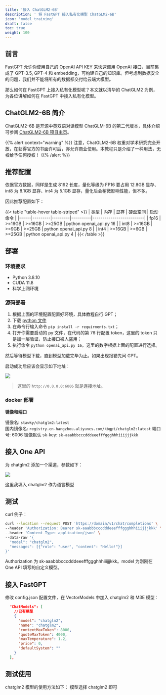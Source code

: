 ```yaml
---
title: '接入 ChatGLM2-6B'
description: ' 将 FastGPT 接入私有化模型 ChatGLM2-6B'
icon: 'model_training'
draft: false
toc: true
weight: 100
---
```


## 前言

FastGPT 允许你使用自己的 OpenAI API KEY 来快速调用 OpenAI 接口，目前集成了 GPT-3.5, GPT-4 和 embedding，可构建自己的知识库。但考虑到数据安全的问题，我们并不能将所有的数据都交付给云端大模型。

那么如何在 FastGPT 上接入私有化模型呢？本文就以清华的 ChatGLM2 为例，为各位讲解如何在 FastGPT 中接入私有化模型。

## ChatGLM2-6B 简介

ChatGLM2-6B 是开源中英双语对话模型 ChatGLM-6B 的第二代版本，具体介绍可参阅 [ChatGLM2-6B 项目主页](https://github.com/THUDM/ChatGLM2-6B)。

{{% alert context="warning" %}}
注意，ChatGLM2-6B 权重对学术研究完全开放，在获得官方的书面许可后，亦允许商业使用。本教程只是介绍了一种用法，无权给予任何授权！
{{% /alert %}}

## 推荐配置

依据官方数据，同样是生成 8192 长度，量化等级为 FP16 要占用 12.8GB 显存、int8 为 8.1GB 显存、int4 为 5.1GB 显存，量化后会稍微影响性能，但不多。

因此推荐配置如下：

{{< table "table-hover table-striped" >}}
| 类型 | 内存 | 显存 | 硬盘空间 | 启动命令 |
|------|---------|---------|----------|--------------------------|
| fp16 | >=16GB | >=16GB | >=25GB | python openai_api.py 16 |
| int8 | >=16GB | >=9GB | >=25GB | python openai_api.py 8 |
| int4 | >=16GB | >=6GB | >=25GB | python openai_api.py 4 |
{{< /table >}}

## 部署

### 环境要求

- Python 3.8.10
- CUDA 11.8
- 科学上网环境

### 源码部署

1. 根据上面的环境配置配置好环境，具体教程自行 GPT；
2. 下载 [python 文件](https://github.com/labring/FastGPT/blob/main/files/models/ChatGLM2/openai_api.py)
3. 在命令行输入命令 `pip install -r requirments.txt`；
4. 打开你需要启动的 py 文件，在代码的第 76 行配置 token，这里的 token 只是加一层验证，防止接口被人盗用；
5. 执行命令 `python openai_api.py 16`。这里的数字根据上面的配置进行选择。

然后等待模型下载，直到模型加载完毕为止。如果出现报错先问 GPT。

启动成功后应该会显示如下地址：

![](/imgs/chatglm2.png)

> 这里的 `http://0.0.0.0:6006` 就是连接地址。

### docker 部署

**镜像和端口**

镜像名: `stawky/chatglm2:latest`  
国内镜像名: `registry.cn-hangzhou.aliyuncs.com/kbgpt/chatglm2:latest`
端口号: 6006
镜像默认 sk-key: `sk-aaabbbcccdddeeefffggghhhiiijjjkkk`

## 接入 One API

为 chatglm2 添加一个渠道，参数如下：

![](/imgs/model-m3e1.png)

这里我填入 chatglm2 作为语言模型

## 测试

curl 例子：

```bash
curl --location --request POST 'https://domain/v1/chat/completions' \
--header 'Authorization: Bearer sk-aaabbbcccdddeeefffggghhhiiijjjkkk' \
--header 'Content-Type: application/json' \
--data-raw '{
  "model": "chatglm2",
  "messages": [{"role": "user", "content": "Hello!"}]
}'
```

Authorization 为 sk-aaabbbcccdddeeefffggghhhiiijjjkkk。model 为刚刚在 One API 填写的自定义模型。

## 接入 FastGPT

修改 config.json 配置文件，在 VectorModels 中加入 chatglm2 和 M3E 模型：

```json
  "ChatModels": [
    //已有模型
    {
      "model": "chatglm2",
      "name": "chatglm2",
      "contextMaxToken": 8000,
      "quoteMaxToken": 4000,
      "maxTemperature": 1.2,
      "price": 0,
      "defaultSystem": ""
    }
  ],
```

## 测试使用

chatglm2 模型的使用方法如下：
模型选择 chatglm2 即可

